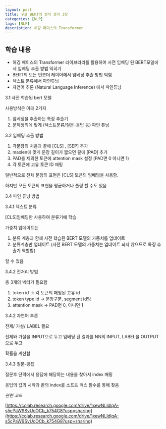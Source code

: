```yaml
---
layout: post
title: 구글 BERT의 정석 정리 3장
categories: [NLP]
tags: [NLP]
description: 허깅 페이스의 Transformer
---
```


## 학습 내용

- 허깅 페이스의 Transformer 라이브러리를 활용하여 사전 임베딩 된 BERT모델에서 임베딩 추출 방법 익히기
- BERT의 모든 인코더 레이어에서 임베딩 추출 방법 익힘
- 텍스트 분류에서 파인튜닝
- 자연어 추론 (Natural Language Inference) 에서 파인튜닝

3.1 사전 학습된 bert 모델

사용방식은 아래 2가지

1. 임베딩을 추출하는 특징 추출기
2. 문제정의에 맞게 (텍스트분류/질문-응답 등) 파인 튜닝

3.2 임베딩 추출 방법

1. 각문장의 처음과 끝에 [CLS] , [SEP] 추가
2. maxlen에 맞게 문장 길이가 짧으면 끝에 [PAD] 추가
3. PAD를 제외한 토큰에 attention mask 설정 (PAD면 0 아니면 1)
4. 각 토큰에 고유 토큰 ID 매핑

일반적으로 전체 문장의 표현은 [CLS] 토큰의 임베딩을 사용함.

하지만 모든 토큰의 표현을 평균하거나 풀링 할 수도 있음

3.4 파인 튜닝 방법

3.4.1 텍스트 분류

[CLS]임베딩만 사용하여 분류기에 학습

가중치 업데이트는

1. 분류 계층과 함께 사전 학습된 BERT 모델의 가중치를 업데이트 
2. 분류계층만 업데이트 (사전 BERT 모델의 가중치는 업데이트 되지 않으므로 특징 추출기 역할함)

할 수 있음 

3.4.2 전처리 방법

총 3개의 벡터가 필요함

1. token id → 각 토큰의 매핑된 고유 id
2. token type id → 문장구분, segment id임
3. attention mask → PAD면 0, 아니면 1

3.4.2 자연어 추론

전제/ 가설/ LABEL 필요

전제와 가설을 INPUT으로 두고 임베딩 된 결과를 NN의 INPUT, LABEL을 OUTPUT으로 두고

확률을 계산함

3.4.3 질문-응답

질문후 단락에서 응답에 해당하는 내용을 찾아서 index 매핑

응답의 값의 시작과 끝의 index를 소프트 맥스 함수를 통해 찾음

*관련 코드*

[https://colab.research.google.com/drive/1xewNLldlqA-s5cPaW9SvUcOCb_k754G8?usp=sharing](https://colab.research.google.com/drive/1xewNLldlqA-s5cPaW9SvUcOCb_k754G8?usp=sharing)